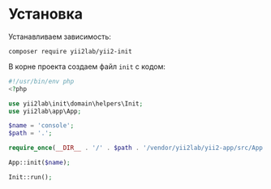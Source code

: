 Установка
===

Устанавливаем зависимость:

```
composer require yii2lab/yii2-init
```

В корне проекта создаем файл `init` с кодом:

```php
#!/usr/bin/env php
<?php

use yii2lab\init\domain\helpers\Init;
use yii2lab\app\App;

$name = 'console';
$path = '.';

require_once(__DIR__ . '/' . $path . '/vendor/yii2lab/yii2-app/src/App.php');

App::init($name);

Init::run();
```
